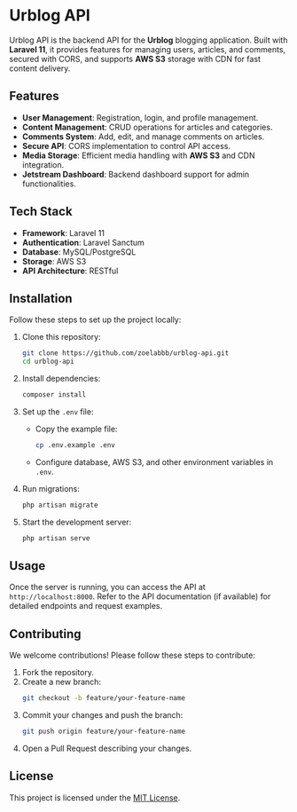 # Urblog API

Urblog API is the backend API for the **Urblog** blogging application. Built with **Laravel 11**, it provides features for managing users, articles, and comments, secured with CORS, and supports **AWS S3** storage with CDN for fast content delivery.

## Features

-   **User Management**: Registration, login, and profile management.
-   **Content Management**: CRUD operations for articles and categories.
-   **Comments System**: Add, edit, and manage comments on articles.
-   **Secure API**: CORS implementation to control API access.
-   **Media Storage**: Efficient media handling with **AWS S3** and CDN integration.
-   **Jetstream Dashboard**: Backend dashboard support for admin functionalities.

## Tech Stack

-   **Framework**: Laravel 11
-   **Authentication**: Laravel Sanctum
-   **Database**: MySQL/PostgreSQL
-   **Storage**: AWS S3
-   **API Architecture**: RESTful

## Installation

Follow these steps to set up the project locally:

1. Clone this repository:

    ```bash
    git clone https://github.com/zoelabbb/urblog-api.git
    cd urblog-api
    ```

2. Install dependencies:

    ```bash
    composer install
    ```

3. Set up the `.env` file:

    - Copy the example file:
        ```bash
        cp .env.example .env
        ```
    - Configure database, AWS S3, and other environment variables in `.env`.

4. Run migrations:

    ```bash
    php artisan migrate
    ```

5. Start the development server:
    ```bash
    php artisan serve
    ```

## Usage

Once the server is running, you can access the API at `http://localhost:8000`. Refer to the API documentation (if available) for detailed endpoints and request examples.

## Contributing

We welcome contributions! Please follow these steps to contribute:

1. Fork the repository.
2. Create a new branch:
    ```bash
    git checkout -b feature/your-feature-name
    ```
3. Commit your changes and push the branch:
    ```bash
    git push origin feature/your-feature-name
    ```
4. Open a Pull Request describing your changes.

## License

This project is licensed under the [MIT License](LICENSE).
